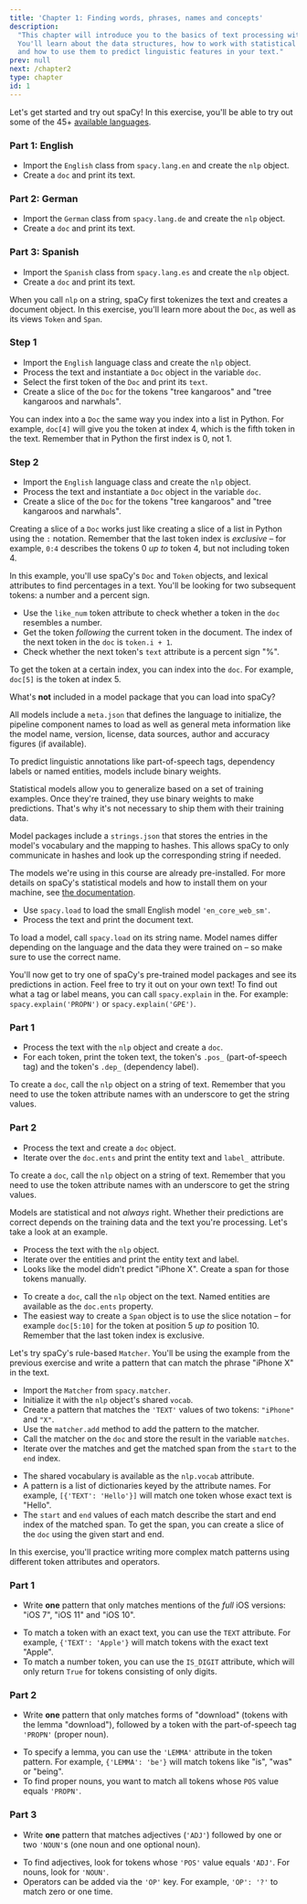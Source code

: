 ```yaml
---
title: 'Chapter 1: Finding words, phrases, names and concepts'
description:
  "This chapter will introduce you to the basics of text processing with spaCy.
  You'll learn about the data structures, how to work with statistical models,
  and how to use them to predict linguistic features in your text."
prev: null
next: /chapter2
type: chapter
id: 1
---
```


<exercise id="1" title="Introduction to spaCy" type="slides">

<slides source="chapter1_01_introduction-to-spacy">
</slides>

</exercise>

<exercise id="2" title="Getting Started">

Let's get started and try out spaCy! In this exercise, you'll be able to try out
some of the 45+ [available languages](https://spacy.io/usage/models#languages).

### Part 1: English

- Import the `English` class from `spacy.lang.en` and create the `nlp` object.
- Create a `doc` and print its text.

<codeblock id="01_02_01">
</codeblock>

### Part 2: German

- Import the `German` class from `spacy.lang.de` and create the `nlp` object.
- Create a `doc` and print its text.

<codeblock id="01_02_02">
</codeblock>

### Part 3: Spanish

- Import the `Spanish` class from `spacy.lang.es` and create the `nlp` object.
- Create a `doc` and print its text.

<codeblock id="01_02_03">
</codeblock>

</exercise>

<exercise id="3" title="Documents, spans and tokens">

When you call `nlp` on a string, spaCy first tokenizes the text and creates a
document object. In this exercise, you'll learn more about the `Doc`, as well as
its views `Token` and `Span`.

### Step 1

- Import the `English` language class and create the `nlp` object.
- Process the text and instantiate a `Doc` object in the variable `doc`.
- Select the first token of the `Doc` and print its `text`.
- Create a slice of the `Doc` for the tokens "tree kangaroos" and "tree
  kangaroos and narwhals".

<codeblock id="01_03_01">

You can index into a `Doc` the same way you index into a list in Python. For
example, `doc[4]` will give you the token at index 4, which is the fifth token
in the text. Remember that in Python the first index is 0, not 1.

</codeblock>

### Step 2

- Import the `English` language class and create the `nlp` object.
- Process the text and instantiate a `Doc` object in the variable `doc`.
- Create a slice of the `Doc` for the tokens "tree kangaroos" and "tree
  kangaroos and narwhals".

<codeblock id="01_03_02">

Creating a slice of a `Doc` works just like creating a slice of a list in Python
using the `:` notation. Remember that the last token index is _exclusive_ – for
example, `0:4` describes the tokens 0 _up to_ token 4, but not including
token 4.

</codeblock>

</exercise>

<exercise id="4" title="Lexical attributes">

In this example, you'll use spaCy's `Doc` and `Token` objects, and lexical
attributes to find percentages in a text. You'll be looking for two subsequent
tokens: a number and a percent sign.

- Use the `like_num` token attribute to check whether a token in the `doc`
  resembles a number.
- Get the token _following_ the current token in the document. The index of the
  next token in the `doc` is `token.i + 1`.
- Check whether the next token's `text` attribute is a percent sign "%".

<codeblock id="01_04">

To get the token at a certain index, you can index into the `doc`. For example,
`doc[5]` is the token at index 5.

</codeblock>

</exercise>

<exercise id="5" title="Statistical models" type="slides">

<slides source="chapter1_02_statistical-models">
</slides>

</exercise>

<exercise id="6" title="Model packages" type="choice">

What's **not** included in a model package that you can load into spaCy?

<choice>
<opt text="A meta file including the language, pipeline and license.">

All models include a `meta.json` that defines the language to initialize, the
pipeline component names to load as well as general meta information like the
model name, version, license, data sources, author and accuracy figures (if
available).

</opt>
<opt text="Binary weights to make statistical predictions.">

To predict linguistic annotations like part-of-speech tags, dependency labels or
named entities, models include binary weights.

</opt>
<opt correct="true" text="The labelled data that the model was trained on.">

Statistical models allow you to generalize based on a set of training examples.
Once they're trained, they use binary weights to make predictions. That's why
it's not necessary to ship them with their training data.

</opt>
<opt text="Strings of the model's vocabulary and their hashes.">

Model packages include a `strings.json` that stores the entries in the model's
vocabulary and the mapping to hashes. This allows spaCy to only communicate in
hashes and look up the corresponding string if needed.

</opt>
</choice>

</exercise>

<exercise id="7" title="Loading models">

The models we're using in this course are already pre-installed. For more
details on spaCy's statistical models and how to install them on your machine,
see [the documentation](https://spacy.io/usage/models).

- Use `spacy.load` to load the small English model `'en_core_web_sm'`.
- Process the text and print the document text.

<codeblock id="01_07">

To load a model, call `spacy.load` on its string name. Model names differ
depending on the language and the data they were trained on – so make sure to
use the correct name.

</codeblock>

</exercise>

<exercise id="8" title="Predicting linguistic annotations">

You'll now get to try one of spaCy's pre-trained model packages and see its
predictions in action. Feel free to try it out on your own text! To find out
what a tag or label means, you can call `spacy.explain` in the. For example:
`spacy.explain('PROPN')` or `spacy.explain('GPE')`.

### Part 1

- Process the text with the `nlp` object and create a `doc`.
- For each token, print the token text, the token's `.pos_` (part-of-speech tag)
  and the token's `.dep_` (dependency label).

<codeblock id="01_08_01">

To create a `doc`, call the `nlp` object on a string of text. Remember that you
need to use the token attribute names with an underscore to get the string
values.

</codeblock>

### Part 2

- Process the text and create a `doc` object.
- Iterate over the `doc.ents` and print the entity text and `label_` attribute.

<codeblock id="01_08_02">

To create a `doc`, call the `nlp` object on a string of text. Remember that you
need to use the token attribute names with an underscore to get the string
values.

</codeblock>

</exercise>

<exercise id="9" title="Predicting named entities in context">

Models are statistical and not _always_ right. Whether their predictions are
correct depends on the training data and the text you're processing. Let's take
a look at an example.

- Process the text with the `nlp` object.
- Iterate over the entities and print the entity text and label.
- Looks like the model didn't predict "iPhone X". Create a span for those tokens
  manually.

<codeblock id="01_09">

- To create a `doc`, call the `nlp` object on the text. Named entities are
  available as the `doc.ents` property.
- The easiest way to create a `Span` object is to use the slice notation – for
  example `doc[5:10]` for the token at position 5 _up to_ position 10. Remember
  that the last token index is exclusive.

</codeblock>

</exercise>

<exercise id="10" title="Rule-based matching" type="slides">

<slides source="chapter1_03_rule-based-matching">
</slides>

</exercise>

<exercise id="11" title="Using the Matcher">

Let's try spaCy's rule-based `Matcher`. You'll be using the example from the
previous exercise and write a pattern that can match the phrase "iPhone X" in
the text.

- Import the `Matcher` from `spacy.matcher`.
- Initialize it with the `nlp` object's shared `vocab`.
- Create a pattern that matches the `'TEXT'` values of two tokens: `"iPhone"`
  and `"X"`.
- Use the `matcher.add` method to add the pattern to the matcher.
- Call the matcher on the `doc` and store the result in the variable `matches`.
- Iterate over the matches and get the matched span from the `start` to the
  `end` index.

<codeblock id="01_11">

- The shared vocabulary is available as the `nlp.vocab` attribute.
- A pattern is a list of dictionaries keyed by the attribute names. For example,
  `[{'TEXT': 'Hello'}]` will match one token whose exact text is "Hello".
- The `start` and `end` values of each match describe the start and end index of
  the matched span. To get the span, you can create a slice of the `doc` using
  the given start and end.

</codeblock>

</exercise>

<exercise id="12" title="Writing match patterns">

In this exercise, you'll practice writing more complex match patterns using
different token attributes and operators.

### Part 1

- Write **one** pattern that only matches mentions of the _full_ iOS versions:
  "iOS 7", "iOS 11" and "iOS 10".

<codeblock id="01_12_01">

- To match a token with an exact text, you can use the `TEXT` attribute. For
  example, `{'TEXT': 'Apple'}` will match tokens with the exact text "Apple".
- To match a number token, you can use the `IS_DIGIT` attribute, which will only
  return `True` for tokens consisting of only digits.

</codeblock>

### Part 2

- Write **one** pattern that only matches forms of "download" (tokens with the
  lemma "download"), followed by a token with the part-of-speech tag `'PROPN'`
  (proper noun).

<codeblock id="01_12_02">

- To specify a lemma, you can use the `'LEMMA'` attribute in the token pattern.
  For example, `{'LEMMA': 'be'}` will match tokens like "is", "was" or "being".
- To find proper nouns, you want to match all tokens whose `POS` value equals
  `'PROPN'`.

</codeblock>

### Part 3

- Write **one** pattern that matches adjectives (`'ADJ'`) followed by one or two
  `'NOUN'`s (one noun and one optional noun).

<codeblock id="01_12_03">

- To find adjectives, look for tokens whose `'POS'` value equals `'ADJ'`. For
  nouns, look for `'NOUN'`.
- Operators can be added via the `'OP'` key. For example, `'OP': '?'` to match
  zero or one time.

</codeblock>

</exercise>
